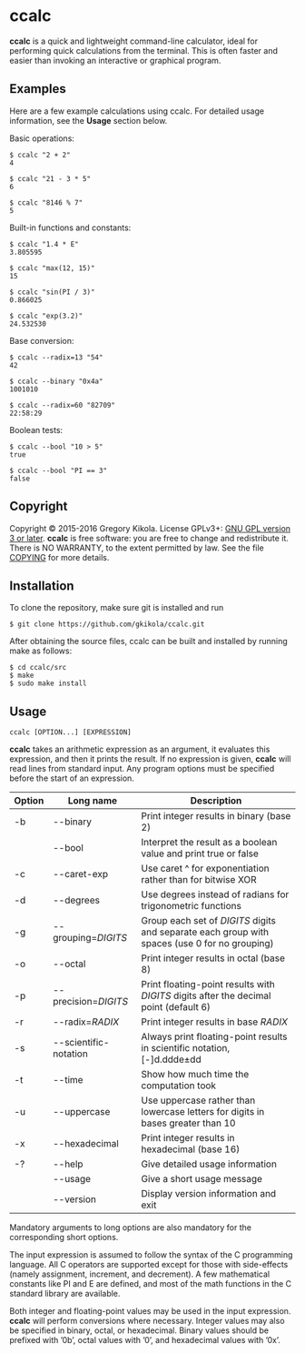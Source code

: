 ccalc
=====

**ccalc** is a quick and lightweight command-line calculator, ideal for
performing quick calculations from the terminal. This is often faster and
easier than invoking an interactive or graphical program.


Examples
--------

Here are a few example calculations using ccalc. For detailed usage
information, see the **Usage** section below.

Basic operations:

    $ ccalc "2 + 2"
    4
    
    $ ccalc "21 - 3 * 5"
    6
    
    $ ccalc "8146 % 7"
    5

Built-in functions and constants:

    $ ccalc "1.4 * E"
    3.805595
    
    $ ccalc "max(12, 15)"
    15
    
    $ ccalc "sin(PI / 3)"
    0.866025
    
    $ ccalc "exp(3.2)"
    24.532530

Base conversion:

    $ ccalc --radix=13 "54"
    42
    
    $ ccalc --binary "0x4a"
    1001010
    
    $ ccalc --radix=60 "82709"
    22:58:29

Boolean tests:

    $ ccalc --bool "10 > 5"
    true
    
    $ ccalc --bool "PI == 3"
    false 


Copyright
---------

Copyright &copy; 2015-2016 Gregory Kikola. License GPLv3+: [GNU GPL version 3
or later](http://www.gnu.org/licenses/gpl.html).
**ccalc** is free software: you are free to change and redistribute it. There
is NO WARRANTY, to the extent permitted by law. See the file
[COPYING](COPYING) for more details.


Installation
------------

To clone the repository, make sure git is installed and run

    $ git clone https://github.com/gkikola/ccalc.git

After obtaining the source files, ccalc can be built and installed by running
make as follows:

    $ cd ccalc/src
    $ make
    $ sudo make install


Usage
-----

    ccalc [OPTION...] [EXPRESSION]

**ccalc** takes an arithmetic expression as an argument, it evaluates this
expression, and then it prints the result. If no expression is given,
**ccalc** will read lines from standard input. Any program options must be
specified before the start of an expression.

| Option | Long name             | Description                                |
|--------|-----------------------|--------------------------------------------|
| -b     | --binary              | Print integer results in binary (base 2)
|        | --bool                | Interpret the result as a boolean value and print true or false
| -c     | --caret-exp           | Use caret ^ for exponentiation rather than for bitwise XOR
| -d     | --degrees             | Use degrees instead of radians for trigonometric functions
| -g     | --grouping=*DIGITS*   | Group each set of *DIGITS* digits and separate each group with spaces (use 0 for no grouping)
| -o     | --octal               | Print integer results in octal (base 8)
| -p     | --precision=*DIGITS*  | Print floating-point results with *DIGITS* digits after the decimal point (default 6)
| -r     | --radix=*RADIX*       | Print integer results in base *RADIX*
| -s     | --scientific-notation | Always print floating-point results in scientific notation, [-]d.ddde±dd
| -t     | --time                | Show how much time the computation took
| -u     | --uppercase           | Use uppercase rather than lowercase letters for digits in bases greater than 10
| -x     | --hexadecimal         | Print integer results in hexadecimal (base 16)
| -?     | --help                | Give detailed usage information
|        | --usage               | Give a short usage message
|        | --version             | Display version information and exit

Mandatory arguments to long options are also mandatory for the corresponding
short options.

The input expression is assumed to follow the syntax of the C programming
language. All C operators are supported except for those with side-effects
(namely assignment, increment, and decrement). A few mathematical constants
like PI and E are defined, and most of the math functions in the C standard
library are available.

Both integer and floating-point values may be used in the input expression.
**ccalc** will perform conversions where necessary. Integer values may also
be specified in binary, octal, or hexadecimal. Binary values should be
prefixed with ’0b’, octal values with ’0’, and hexadecimal values with ’0x’.
